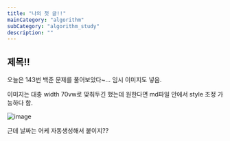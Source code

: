 ```yaml
---
title: "나의 첫 글!!"
mainCategory: "algorithm"
subCategory: "algorithm_study"
description: ""
---
```


##  제목!!

오늘은 143번 백준 문제를 풀어보았다~... 임시 이미지도 넣음.

이미지는 대충 width 70vw로 맞춰두긴 했는데 원한다면 md파일 안에서 style 조정 가능하다 함.

![image](/profile.jpg)

근데 날짜는 어케 자동생성해서 붙이지??